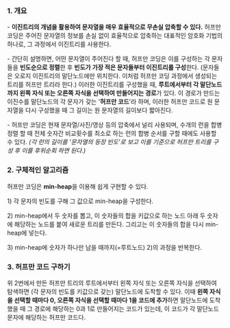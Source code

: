 ### 1. 개요

\- **이진트리의 개념을 활용하여 문자열을 매우 효율적으로 무손실 압축할 수 있다.** 허프만 코딩은 주어진 문자열의 정보를 손실 없이 효율적으로 압축하는 대표적인 암호화 기법의 하나로, 그 과정에서 이진트리를 사용한다.

\- 간단히 설명하면, 어떤 문자열이 주어진다 할 때, 허프만 코딩은 이를 구성하는 각 문자들을 **빈도순으로 정렬**한 후 **빈도가 가장 적은 문자들부터 이진트리를 구성**한다. (문자들은 오로지 이진트리의 말단노드에만 위치한다. 이처럼 허프만 코딩 과정에서 생성되는 트리를 허프만 트리라 한다.) 이러한 이진트리를 구성했을 때, **루트에서부터 각 말단노드까지 왼쪽 자식 또는 오른쪽 자식을 선택하여 만들어지는 경로**가 있다. 이 경로가 만드는 이진수를 말단노드의 각 문자가 갖는 '**허프만 코드**'라 하며, 이러한 허프만 코드로 원 문자열을 다시 구성했을 때 그 길이는 원 문자열의 길이보다 짧아진다. 

\- 허프만 코딩은 현재 문자열/사진/영상 등의 압축에서 널리 사용되며, 수개의 런을 합병정렬 할 때 전체 숫자간 비교횟수를 최소로 하는 런의 합병 순서를 구할 때에도 사용할 수 있다. _(각 런의 길이를 '문자열의 등장 빈도'로 보고 이를 기준으로 허프만 트리를 구성 후 이를 후위순회 하면 된다.)_


### 2. 구체적인 알고리즘

허프만 코딩은 **min-heap**을 이용해 쉽게 구현할 수 있다.

1\) 각 문자의 빈도를 구해 그 값으로 min-heap을 구성한다.

2\) min-heap에서 두 숫자를 뽑고, 이 숫자들의 합을 키값으로 하는 노드 아래 두 숫자에 해당하는 노드를 붙여 새로운 트리를 만든다. 그리고는 이 숫자들의 합을 다시 min-heap에 넣는다.

3\) min-heap에 숫자가 하나만 남을 때까지(=루트노드) 2)의 과정을 반복한다.


### 3. 허프만 코드 구하기

위 2번에서 만든 허프만 트리의 루트에서부터 왼쪽 자식 또는 오른쪽 자식을 선택하여 탐색하면 (각 문자의 빈도를 키값으로 갖는) 말단노드에 도착할 수 있다. 이때 **왼쪽 자식을 선택할 때마다 0, 오른쪽 자식을 선택할 때마다 1을 코드에 추가**하면 말단노드에 도착했을 때 그 경로에 해당하는 0과 1로 만들어지는 코드가 있는데, 이 코드가 각 말단노드 문자에 해당하는 허프만 코드다.